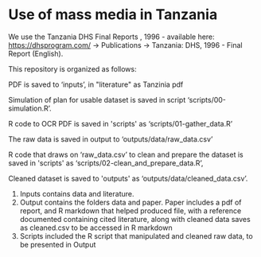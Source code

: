 # Use of mass media in Tanzania 

We use the Tanzania DHS Final Reports , 1996 - available here: https://dhsprogram.com/ ->  Publications -> Tanzania: DHS, 1996 - Final Report (English).

This repository is organized as follows:

PDF is saved to ‘inputs’, in "literature" as Tanzinia pdf

Simulation of plan for usable dataset is saved in script ‘scripts/00-simulation.R’.

R code to OCR PDF is saved in 'scripts' as ‘scripts/01-gather_data.R’

The raw data is saved in output to ‘outputs/data/raw_data.csv’


R code that draws on ‘raw_data.csv’ to clean and prepare the dataset is saved in 'scripts' as ‘scripts/02-clean_and_prepare_data.R’, 

Cleaned dataset is saved to 'outputs' as ‘outputs/data/cleaned_data.csv’.

1. Inputs contains data and literature. 
2. Output contains the folders data and paper. Paper includes a pdf of report, and R markdown that helped produced file, with a reference documented containing cited literature, along with cleaned data saves as cleaned.csv to be accessed in R markdown 
3. Scripts included the R script that manipulated and cleaned raw data, to be presented in Output 
